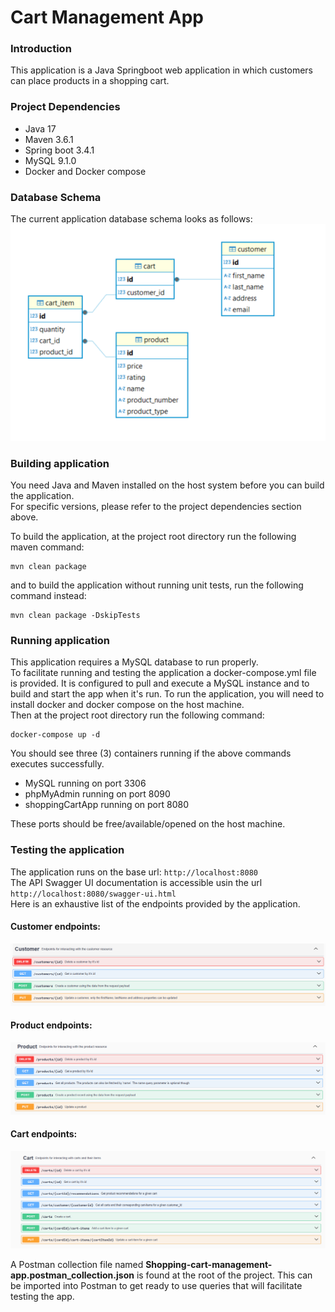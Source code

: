 # Cart Management App

### Introduction
This application is a Java Springboot web application in which customers can place products in a shopping cart.

### Project Dependencies
- Java 17
- Maven 3.6.1
- Spring boot 3.4.1
- MySQL 9.1.0
- Docker and Docker compose

### Database Schema 
The current application database schema looks as follows:
![Database_Schema](./documentation/images/img_01_database_schema.png)

### Building application 
You need Java and Maven installed on the host system before you can build the application.  
For specific versions, please refer to the project dependencies section above.


To build the application, at the project root directory run the following maven command:  
```
mvn clean package
```
and to build the application without running unit tests, run the following command instead:
```
mvn clean package -DskipTests
``` 

### Running application
This application requires a MySQL database to run properly.  
To facilitate running and testing the application a docker-compose.yml file is provided. It is configured to pull and execute a MySQL instance and to build and start the app when it's run.
To run the application, you will need to install docker and docker compose on the host machine.  
Then at the project root directory run the following command: 
```
docker-compose up -d
``` 
You should see three (3) containers running if the above commands executes successfully.
- MySQL running on port 3306
- phpMyAdmin running on port 8090
- shoppingCartApp running on port 8080

These ports should be free/available/opened on the host machine.

### Testing the application
The application runs on the base url: `http://localhost:8080`  
The API Swagger UI documentation is accessible usin the url `http://localhost:8080/swagger-ui.html`  
Here is an exhaustive list of the endpoints provided by the application.
#### Customer endpoints:
![Customer_endpoints](./documentation/images/img_03_customer_endpoints_paths.png)

#### Product endpoints:
![Customer_endpoints](./documentation/images/img_04_product_endpoints_paths.png)

#### Cart endpoints:
![Customer_endpoints](./documentation/images/img_02_cart_endpoints_paths.png)

A Postman collection file named **Shopping-cart-management-app.postman_collection.json** is found at the root of the project. This can be imported into Postman to get ready to use queries that will facilitate testing the app.
